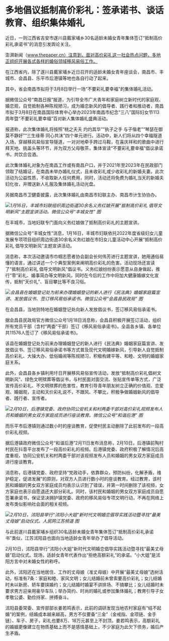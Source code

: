 # 多地倡议抵制高价彩礼：签承诺书、谈话教育、组织集体婚礼

近日，一则江西省吉安市遂川县戴家埔乡30名适龄未婚女青年集体签订“抵制高价彩礼承诺书”的消息引发舆论关注。

澎湃新闻（www.thepaper.cn）注意到，面对高价彩礼这一社会热点问题，多地正组织开展各式各样的婚俗领域移风易俗工作。

在江西省内，除了遂川县戴家埔乡近日召开的适龄未婚女青年座谈会，南昌市、丰城市、会昌县、乐平市后港镇等地也各自行动了起来。

其中，省会南昌市拟将于3月8日举行一场“不要彩礼要幸福”的集体婚礼活动。

据微信公众号“南昌日报”报道，为引导全市广大青年和家庭树立新时代的家庭观、婚恋观，自觉抵制各种陈规陋习，成为婚恋新风的倡导者、践行者和推动者，南昌市拟于3月8日在南昌国际体育中心举办2023年南昌市纪念“三八”国际妇女节113周年暨“不要彩礼要幸福”百对新人集体婚礼盛典活动。

报道称，此次集体婚礼将按照“桃之夭夭 灼灼其华”“执子之手 与子偕老”“琴瑟在御 莫不静好”“三生缘蒂
同心共沫”四个单元进行。活动中，新人们将从四个幸福隧道入场，穿越移风易俗宣导隧道，一对对地牵手跨过马鞍，在喜庆祥和的歌曲中进行拜天地、挑盖头等环节，并为双方父母敬茶，集体宣读“不要彩礼要幸福”倡议承诺书，共饮合卺酒。

此次集体婚礼对象为在南昌工作或有南昌户口，并于2021年至2023年在民政部门领取了结婚证，在南昌未举办婚礼仪式，且未收彩礼或少收彩礼的新婚夫妻。此次活动为公益性质，不收取新人任何费用，同时，活动还将免费为婚礼当天的新婚夫妇化妆，并赠送新人礼服及集体婚礼活动光盘。

另据南昌市卫健委披露，此次集体婚礼由南昌市妇联主办、南昌市计生协协办。

![](https://inews.gtimg.com/newsapp_bt/0/15659703717/1000)_1月16日，丰城市妇联组织周边街道30余名义务红娘开展“抵制高价彩礼
倡导文明新风”主题宣讲活动。微信公众号“丰城女性” 图_

在丰城市，当地妇联专门面向义务红娘做了抵制高价彩礼的主题宣讲。

据微信公众号“丰城女性”消息，1月16日，丰城市妇联依托2022年度省级妇女儿童发展专项项目组织周边街道30余名义务红娘在市妇女儿童活动中心开展“抵制高价彩礼
倡导文明新风”主题宣讲活动。

消息称，本次活动邀请市巾帼志愿者协会副会长何伟芳进行主题宣讲，她用通俗易懂的语言，通过讲述一个个典型案例来阐明高价彩礼的危害。活动现场还宣读了“抵制高价彩礼
倡导文明新风”倡议书。义务红娘纷纷表示愿意从自身做起，推行“零”彩礼、婚事简办等文明新风，同时在今后的工作中将加大健康婚嫁文化宣传，抵制“天价礼”、盲目攀比等不良习俗。

![](https://inews.gtimg.com/newsapp_bt/0/15659703736/1000)_会昌县在婚姻登记处为前来办理婚姻登记的新人进行《民法典》婚姻家庭篇宣讲、发放倡议书、签订移风易俗承诺书。微信公众号“会昌县民政局”
图_

在会昌县，当地则特地在婚姻登记处向新人发放倡议书，签订移风易俗承诺书。

据会昌县民政局官方微信公众号1月18日消息称，会昌县积极开展签订活动，组织所有党员干部（含村“两委”干部）签订《移风易俗承诺书》。全县各乡镇、各单位共11576人签订了《移风易俗承诺书》。

该县在婚姻登记处为前来办理婚姻登记的新人进行《民法典》婚姻家庭篇宣讲、发放倡议书、签订移风易俗承诺书等方式普及现代文明婚嫁新风，引导新人自觉抵制高价彩礼、大操大办、低俗婚闹等陈规陋习，积极构建平等、和睦、文明的婚姻家庭关系。

此外，会昌县各乡镇利用圩日开展移风易俗宣传活动，发放“抵制高价彩礼倡树文明新风”、绿色文明殡葬等倡议书，与村民面对面交流、张贴宣传单等方式，广泛宣传高价彩礼、不文明殡葬的危害性，教育引导青年朋友树立正确的价值观、恋爱观、婚姻观，主动和天价彩礼说不，不跟风、不攀比，积极争做婚姻新风的倡导者、践行者、宣传者。

![](https://inews.gtimg.com/newsapp_bt/0/15659703755/1000)_2月10日，后港镇党委、政府协同公安机关和村两委干部对高价彩礼视频发布人员和婚姻的男女双方家庭成员进行座谈教育。微信公众号“和谐后港”
图_

而乐平市后港镇则通过数小时的座谈教育，促使村民主动删除了此前发布的一段高价彩礼视频。

据后港镇政府微信公众号“和谐后港”2月11日发布消息称，2月10日，后港镇前陶村村民在抖音平台发布了一段高价彩礼的视频。后港镇党委、政府积极了解情况后高度重视，协同公安机关和村两委干部对该视频发布人员和婚姻的男女双方家庭成员进行座谈教育。

消息称，后港镇党委、政府坚持“党政动手，依靠群众，预防纠纷，化解矛盾，维护稳定，促进发展”的原则，对双方人员进行数小时的座谈教育。经过教育，该村民和婚姻的男女双方家庭成员均表示认识到了错误，并第一时间删除了该视频，女方家庭也表示自愿退还大部分彩礼。同时，该村民和婚姻的男女双方家庭成员自愿签署承诺书，保证坚决拥护镇党委、政府的移风易俗专项文明行动，不再在网络上发布类似影响社会面的相关视频。

![](https://inews.gtimg.com/newsapp_bt/0/15659703758/1000)_2月10日，沭阳县举行“沭阳小大姐”新时代文明婚恋倡导实践活动暨寻找“最美丈母娘”启动仪式。人民网江苏频道
图_

与此前遂川县戴家埔乡组织30名适龄未婚女青年集体签订“抵制高价彩礼承诺书”类似，江苏沭阳县也面向当地适龄女青年举办了倡导活动。

2月10日，沭阳县举行“沭阳小大姐”新时代文明婚恋倡导实践活动暨寻找“最美丈母娘”启动仪式。现场，适龄女青年代表作出“拒绝高额彩礼”的承诺。“小大姐”是沭阳方言中对未婚女性的称呼。

此外，沭阳还在当地居住、工作的丈母娘（准丈母娘）中开展“最美丈母娘”选树活动，标准有7条：家庭和睦、家风文明；女儿结婚前未曾索要高价彩礼；女儿结婚时未以新房、轿车要挟婚约；女儿结婚时婚宴不讲排场、不搞攀比；女儿结婚时未要求男方迎亲用豪华车队；举办简约、时尚的婚礼或参加集体婚礼；教育引导子女孝敬公婆、勤俭持家、拼搏奋斗。

沭阳县委常委、宣传部部长姜若鸣表示，此前的调研发现当地农村家庭有“结不起婚”的案例，结婚成本越来越高，男方不仅要备“三金”（金戒指、金项链、金手链）、车子、房子，彩礼也要8万、18万元甚至上不封顶。姜若鸣表示，高额彩礼的婚姻更像建立在物质基础上而不是感情基础上，不少家庭为此欠下债务，婚后产生矛盾。

